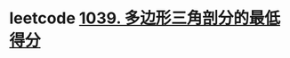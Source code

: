 # leetcode [1039. 多边形三角剖分的最低得分](https://leetcode.cn/problems/minimum-score-triangulation-of-polygon/)
